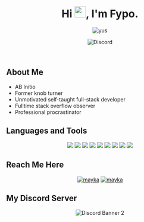 <h1 align="center">Hi <img src="https://raw.githubusercontent.com/MartinHeinz/MartinHeinz/master/wave.gif" width="30px">, I'm Fypo.</h1>

<p align="center"> <img src="https://i.ibb.co/xznCchS/standard-1.gif" alt="yus" /> </p>

<p align="center"> <img src="https://discord.c99.nl/widget/theme-3/305356838012977153.png" alt="Discord" /> </p>






<br />

## About Me

- AB Initio
- Former knob turner
- Unmotivated self-taught full-stack developer
- Fulltime stack overflow observer
- Professional procrastinator

## Languages and Tools
<p align="center">
<img src="https://img.shields.io/badge/Node.JS-black?style=for-the-badge&logo=node.js" />
<img src="https://img.shields.io/badge/Javascript-black?style=for-the-badge&logo=javascript" />
<img src="https://img.shields.io/badge/Python-black?style=for-the-badge&logo=python" />
<img src="https://img.shields.io/badge/C-black?style=for-the-badge&logo=c" />
<img src="https://img.shields.io/badge/C++-black?style=for-the-badge&logo=cplusplus" />
<img src="https://img.shields.io/badge/-HTML5-black?style=for-the-badge&logo=HTML5" />
<img src="https://img.shields.io/badge/CSS-black?style=for-the-badge&logo=css3&logoColor=#1572B6" />
<img src="https://img.shields.io/badge/php-black?style=for-the-badge&logo=php" />
<img src="https://img.shields.io/badge/MongoDB-black?style=for-the-badge&logo=mongodb" />
</p>

## Reach Me Here
<p align="center">
<a href="https://instagram.com/maykamartino" target="blank"><img align="center" src="https://img.shields.io/badge/Instagram-black?style=for-the-badge&logo=instagram" alt="mayka" /></a>
<a href="mailto:martinomayka4@gmail.com" target="blank"><img align="center" src="https://img.shields.io/badge/Gmail-black?style=for-the-badge&logo=gmail" alt="mayka" /></a>
</p>

## My Discord Server

<p align="center"> <img src="https://discordapp.com/api/guilds/332139091879526410/widget.png?style=banner2" alt="Discord Banner 2"/> </p> 
